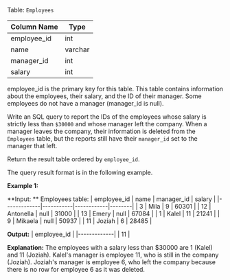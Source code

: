 ﻿
Table:  `Employees`

| Column Name | Type    |
|-------------|---------|
| employee_id | int     |
| name        | varchar |
| manager_id  | int     |
| salary      | int     |

employee_id is the primary key for this table.
This table contains information about the employees, their salary, and the ID of their manager. Some employees do not have a manager (manager_id is null). 

Write an SQL query to report the IDs of the employees whose salary is strictly less than  `$30000`  and whose manager left the company. When a manager leaves the company, their information is deleted from the  `Employees`  table, but the reports still have their  `manager_id`  set to the manager that left.

Return the result table ordered by  `employee_id`.

The query result format is in the following example.

**Example 1:**

**Input: ** 
Employees table:
| employee_id | name      | manager_id | salary |
|-------------|-----------|------------|--------|
| 3           | Mila      | 9          | 60301  |
| 12          | Antonella | null       | 31000  |
| 13          | Emery     | null       | 67084  |
| 1           | Kalel     | 11         | 21241  |
| 9           | Mikaela   | null       | 50937  |
| 11          | Joziah    | 6          | 28485  |

**Output:** 
| employee_id |
|-------------|
| 11          |


**Explanation:** 
The employees with a salary less than $30000 are 1 (Kalel) and 11 (Joziah).
Kalel's manager is employee 11, who is still in the company (Joziah).
Joziah's manager is employee 6, who left the company because there is no row for employee 6 as it was deleted.
